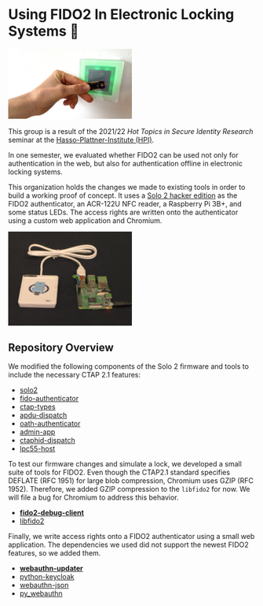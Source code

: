 # Using FIDO2 In Electronic Locking Systems 🔐

<img src="profile/img/unlock.jpeg" alt="Unlocking an electronic lock using a FIDO2 hardware authenticator" width="50%">

This group is a result of the 2021/22 *Hot Topics in Secure Identity Research* seminar at the [Hasso-Plattner-Institute (HPI)](https://hpi.de/).

In one semester, we evaluated whether FIDO2 can be used not only for authentication in the web,
but also for authentication offline in electronic locking systems.

This organization holds the changes we made to existing tools in order to build a working proof
of concept.
It uses a [Solo 2 hacker edition](https://solokeys.com/) as the FIDO2 authenticator, an ACR-122U NFC reader, a Raspberry Pi 3B+, and some status LEDs.
The access rights are written onto the authenticator using a custom web application and Chromium.

<img src="profile/img/poc.png" alt="Proof of concept consisting of a Solo 2, ACR-122U and Raspberry Pi" width="50%">

## Repository Overview

We modified the following components of the Solo 2 firmware and tools to include the necessary CTAP 2.1 features:

- [solo2](https://github.com/All-Your-Locks-Are-Belong-To-Us/solo2/tree/feature/fido-2-1-large-blobs)
- [fido-authenticator](https://github.com/All-Your-Locks-Are-Belong-To-Us/fido-authenticator/tree/feature/fido-2-1-large-blobs)
- [ctap-types](https://github.com/All-Your-Locks-Are-Belong-To-Us/ctap-types/tree/feature/fido-2-1-largeBlobs)
- [apdu-dispatch](https://github.com/All-Your-Locks-Are-Belong-To-Us/apdu-dispatch)
- [oath-authenticator](https://github.com/All-Your-Locks-Are-Belong-To-Us/oath-authenticator)
- [admin-app](https://github.com/All-Your-Locks-Are-Belong-To-Us/admin-app)
- [ctaphid-dispatch](https://github.com/All-Your-Locks-Are-Belong-To-Us/ctaphid-dispatch)
- [lpc55-host](https://github.com/All-Your-Locks-Are-Belong-To-Us/lpc55-host/tree/fix/configure-pfr)

To test our firmware changes and simulate a lock, we developed a small suite of tools for FIDO2.
Even though the CTAP2.1 standard specifies DEFLATE (RFC 1951) for large blob compression, Chromium uses GZIP (RFC 1952). Therefore, we added GZIP compression to the `libfido2` for now. We will file a bug for Chromium to address this behavior.

- [**fido2-debug-client**](https://github.com/All-Your-Locks-Are-Belong-To-Us/fido2-debug-client)
- [libfido2](https://github.com/All-Your-Locks-Are-Belong-To-Us/libfido2/tree/feature/large-blob-use-gzip)

Finally, we write access rights onto a FIDO2 authenticator using a small web application.
The dependencies we used did not support the newest FIDO2 features, so we added them.

- [**webauthn-updater**](https://github.com/All-Your-Locks-Are-Belong-To-Us/webauthn-updater)
- [python-keycloak](https://github.com/All-Your-Locks-Are-Belong-To-Us/python-keycloak/tree/fix/fetch-token-for-client)
- [webauthn-json](https://github.com/All-Your-Locks-Are-Belong-To-Us/webauthn-json/tree/feature/credential-protection-policy)
- [py_webauthn](https://github.com/All-Your-Locks-Are-Belong-To-Us/py_webauthn/tree/feature/credential-protection-policy)
